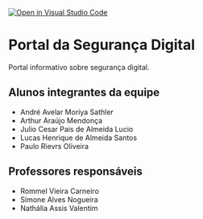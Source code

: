 [![Open in Visual Studio Code](https://classroom.github.com/assets/open-in-vscode-f059dc9a6f8d3a56e377f745f24479a46679e63a5d9fe6f495e02850cd0d8118.svg)](https://classroom.github.com/online_ide?assignment_repo_id=454212&assignment_repo_type=GroupAssignmentRepo)
# Portal da Segurança Digital

Portal informativo sobre segurança digital.  

## Alunos integrantes da equipe

* André Avelar Moriya Sathler
* Arthur Araújo Mendonça
* Julio Cesar Pais de Almeida Lucio
* Lucas Henrique de Almeida Santos
* Paulo Rievrs Oliveira

## Professores responsáveis

* Rommel Vieira Carneiro
* Simone Alves Nogueira
* Nathália Assis Valentim
